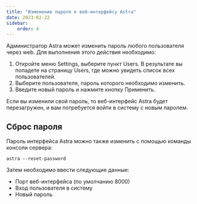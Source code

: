 ```yaml
---
title: "Изменение пароля к веб-интерфейсу Astra"
date: 2023-02-22
sidebar:
    order: 4
---
```


Администратор Astra может изменить пароль любого пользователя через web. Для выполнения этого действия необходимо:

1. Откройте меню Settings, выберите пункт Users. В результате вы попадете на страницу Users, где можно увидеть список всех пользователей.
2. Выберите пользователя, пароль которого необходимо изменить.
3. Введите новый пароль и нажмите кнопку Применить.

Если вы изменили свой пароль, то веб-интерфейс Astra будет перезагружен, и вам потребуется войти в систему с новым паролем.

## Сброс пароля[](https://help.cesbo.com/astra/admin-guide/administration/change-password#reset-password)

Пароль интерфейса Astra можно также изменить с помощью команды консоли сервера:

```
astra --reset-password
```

Затем необходимо ввести следующие данные:

- Порт веб-интерфейса (по умолчанию 8000)
- Вход пользователя в систему
- Новый пароль
